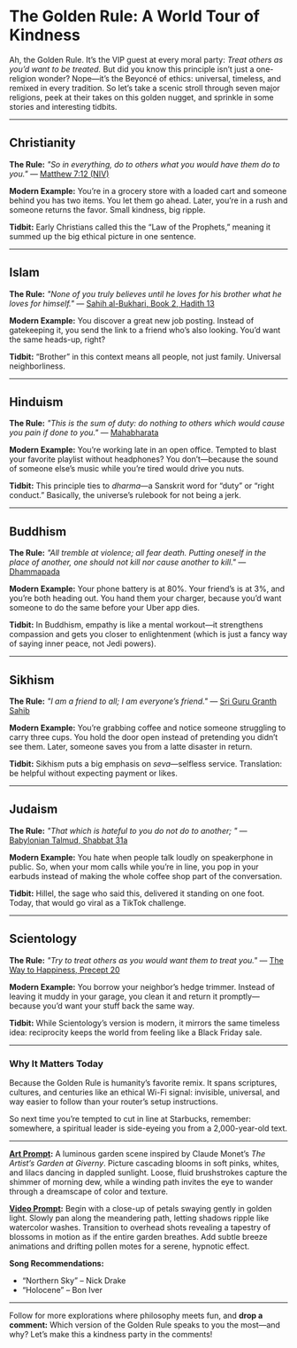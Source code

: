 # The Golden Rule: A World Tour of Kindness

Ah, the Golden Rule. It’s the VIP guest at every moral party: *Treat others as you’d want to be treated.* But did you know this principle isn’t just a one-religion wonder? Nope—it’s the Beyoncé of ethics: universal, timeless, and remixed in every tradition. So let’s take a scenic stroll through seven major religions, peek at their takes on this golden nugget, and sprinkle in some stories and interesting tidbits.

---

## **Christianity**

**The Rule:**
*"So in everything, do to others what you would have them do to you."* — [Matthew 7:12 (NIV)](https://www.biblegateway.com/passage/?search=Matthew+7%3A12&version=NIV)

**Modern Example:**
You’re in a grocery store with a loaded cart and someone behind you has two items. You let them go ahead. Later, you’re in a rush and someone returns the favor. Small kindness, big ripple.

**Tidbit:**
Early Christians called this the “Law of the Prophets,” meaning it summed up the big ethical picture in one sentence.

---

## **Islam**

**The Rule:**
*"None of you truly believes until he loves for his brother what he loves for himself."* — [Sahih al-Bukhari, Book 2, Hadith 13](https://sunnah.com/bukhari:13)

**Modern Example:**
You discover a great new job posting. Instead of gatekeeping it, you send the link to a friend who’s also looking. You’d want the same heads-up, right?

**Tidbit:**
“Brother” in this context means all people, not just family. Universal neighborliness.

---

## **Hinduism**

**The Rule:**
*"This is the sum of duty: do nothing to others which would cause you pain if done to you."* — [Mahabharata](https://sacred-texts.com/hin/m13/m13b078.htm?utm_source=chatgpt.com)

**Modern Example:**
You’re working late in an open office. Tempted to blast your favorite playlist without headphones? You don’t—because the sound of someone else’s music while you’re tired would drive you nuts.

**Tidbit:**
This principle ties to *dharma*—a Sanskrit word for “duty” or “right conduct.” Basically, the universe’s rulebook for not being a jerk.

---

## **Buddhism**

**The Rule:**
*"All tremble at violence; all fear death. Putting oneself in the place of another, one should not kill nor cause another to kill."* — [Dhammapada](https://www.tipitaka.net/tipitaka/dhp/verseload.php?verse=130)

**Modern Example:**
Your phone battery is at 80%. Your friend’s is at 3%, and you’re both heading out. You hand them your charger, because you’d want someone to do the same before your Uber app dies.

**Tidbit:**
In Buddhism, empathy is like a mental workout—it strengthens compassion and gets you closer to enlightenment (which is just a fancy way of saying inner peace, not Jedi powers).

---

## **Sikhism**

**The Rule:**
*"I am a friend to all; I am everyone’s friend."* — [Sri Guru Granth Sahib](https://www.srigranth.org/servlet/gurbani.gurbani?Action=Search&Param=english)

**Modern Example:**
You’re grabbing coffee and notice someone struggling to carry three cups. You hold the door open instead of pretending you didn’t see them. Later, someone saves you from a latte disaster in return.

**Tidbit:**
Sikhism puts a big emphasis on *seva*—selfless service. Translation: be helpful without expecting payment or likes.

---

## **Judaism**

**The Rule:**
*"That which is hateful to you do not do to another;
"* — [Babylonian Talmud, Shabbat 31a](https://www.sefaria.org/Shabbat.31a?lang=bi)

**Modern Example:**
You hate when people talk loudly on speakerphone in public. So, when your mom calls while you’re in line, you pop in your earbuds instead of making the whole coffee shop part of the conversation.

**Tidbit:**
Hillel, the sage who said this, delivered it standing on one foot. Today, that would go viral as a TikTok challenge.

---

## **Scientology**

**The Rule:**
*"Try to treat others as you would want them to treat you."* — [The Way to Happiness, Precept 20](https://www.thewaytohappiness.org/thewaytohappiness/precepts/try-to-treat-others-as-you-would-want-them-to-treat-you.html)

**Modern Example:**
You borrow your neighbor’s hedge trimmer. Instead of leaving it muddy in your garage, you clean it and return it promptly—because you’d want your stuff back the same way.

**Tidbit:**
While Scientology’s version is modern, it mirrors the same timeless idea: reciprocity keeps the world from feeling like a Black Friday sale.

---

### Why It Matters Today

Because the Golden Rule is humanity’s favorite remix. It spans scriptures, cultures, and centuries like an ethical Wi-Fi signal: invisible, universal, and way easier to follow than your router’s setup instructions.

So next time you’re tempted to cut in line at Starbucks, remember: somewhere, a spiritual leader is side-eyeing you from a 2,000-year-old text.

---

**[Art Prompt](https://lumaiere.com/?gallery=impressionist8):**
A luminous garden scene inspired by Claude Monet’s *The Artist’s Garden at Giverny*. Picture cascading blooms in soft pinks, whites, and lilacs dancing in dappled sunlight. Loose, fluid brushstrokes capture the shimmer of morning dew, while a winding path invites the eye to wander through a dreamscape of color and texture.

**[Video Prompt](https://www.tiktok.com/@davelumai/video/7534396163571649823):**
Begin with a close-up of petals swaying gently in golden light. Slowly pan along the meandering path, letting shadows ripple like watercolor washes. Transition to overhead shots revealing a tapestry of blossoms in motion as if the entire garden breathes. Add subtle breeze animations and drifting pollen motes for a serene, hypnotic effect.

**Song Recommendations:**

* “Northern Sky” – Nick Drake
* “Holocene” – Bon Iver

---

Follow for more explorations where philosophy meets fun, and **drop a comment:** Which version of the Golden Rule speaks to you the most—and why? Let’s make this a kindness party in the comments!
  
